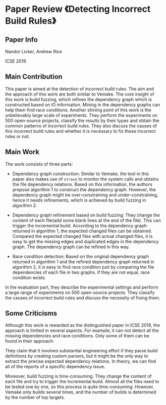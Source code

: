 # Paper Review 《Detecting Incorrect Build Rules》

## Paper Info
Nandor Licker, Andrew Rice

ICSE 2019

## Main Contribution

This paper is aimed at the detection of incorrect build rules. The aim and the approach of this work are both similar to Vemake. The core insight of this work is build fuzzing, which refines the dependency graph which is constructed based on IO information. Mining in the dependency graphs can help them find race conditions. Another shining point of this work is the unbelievably large scale of experiments. They perform the experiments on 500 open-source projects, classify the results by their types and obtain the common patterns of incorrect build rules. They also discuss the causes of this incorrect build rules and whether it is necessary to fix these incorrect rules or not.

## Main Work

The work consists of three parts:

- Dependency graph construction: Similar to Vemake, the tool in this paper also makes use of `strace` to monitor the system calls and obtains the file dependency relations. Based on this information, the authors propose algorithm 1 to construct the dependency graph. However, the dependency graph might be over-constraining and under-constraining, hence it needs refinements, which is achieved by build fuzzing in algorithm 2.

- Dependency graph refinement based on build fuzzing: They change the content of each file(add some blank lines at the end of the file). This can trigger the incremental build. According to the dependency graph returned in algorithm 1, the expected changed files can be obtained. Compared the expected changed files with actual changed files, it is easy to get the missing edges and duplicated edges in the dependency graph. The dependency graph can be refined in this way.

- Race condition detection: Based on the original dependency graph returned in algorithm 1 and the refined dependency graph returned in algorithm 2, it is easy to find race condition just by comparing the file dependencies of each file in two graphs. If they are not equal, race condition exists.

In the evaluation part, they describe the experimental settings and perform a large range of experiments on 500 open-source projects. They classify the causes of incorrect build rules and discuss the necessity of fixing them.

## Some Criticisms

Although this work is rewarded as the distinguished paper in ICSE 2019, the approach is limited in several aspects. For example, it can not detect all the missing dependencies and race conditions. Only some of them can be found in their approach.

They claim that it involves substantial engineering effort if they parse build definitions by creating custom parsers, but it might be the only way to extract the precise expected dependency relations. In theory, we can find all of the reports of a specific dependency issue.

Moreover, build fuzzing is time-consuming. They change the content of each file and try to trigger the incremental build. Almost all the files need to be tested one by one, so this process is quite time-consuming. However, Vemake only builds several times, and the number of builds is determined by the number of top targets. 